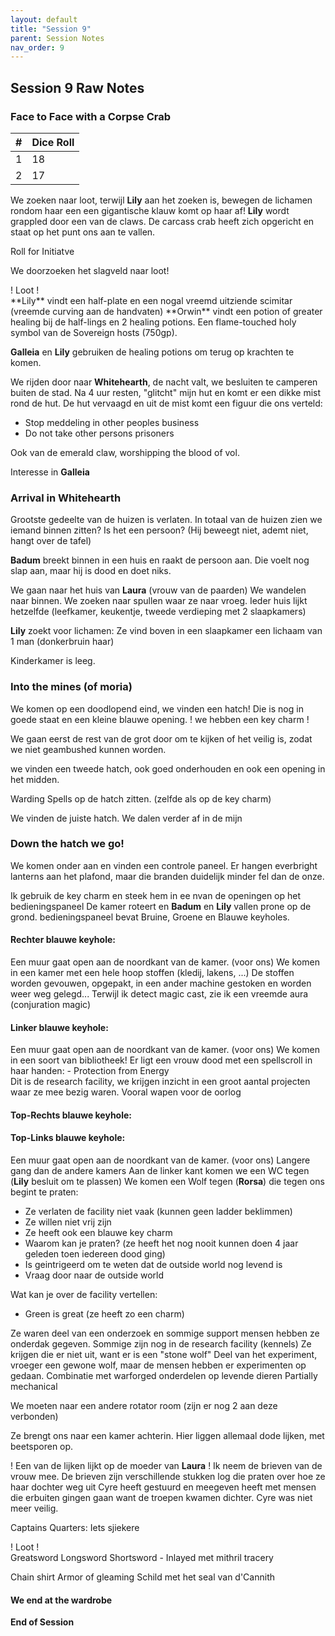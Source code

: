 ```yaml
---
layout: default
title: "Session 9"
parent: Session Notes
nav_order: 9
---
```


## Session 9 Raw Notes

### Face to Face with a Corpse Crab

| #              | Dice Roll |
| :-: | :- |
| 1       | 18       |
| 2      | 17       |

We zoeken naar loot, terwijl **Lily** aan het zoeken is, bewegen de lichamen rondom haar een een gigantische klauw komt op haar af!
**Lily** wordt grappled door een van de claws.
De carcass crab heeft zich opgericht en staat op het punt ons aan te vallen.

<div class="text-red-000">
 Roll for Initiatve
</div>

We doorzoeken het slagveld naar loot!
<div class="text-green-000">
 ! Loot !
</div>  
**Lily** vindt een half-plate en een nogal vreemd uitziende scimitar (vreemde curving aan de handvaten)
**Orwin** vindt een potion of greater healing bij de half-lings en 2 healing potions. Een flame-touched holy symbol van de Sovereign hosts (750gp).

**Galleia** en **Lily** gebruiken de healing potions om terug op krachten te komen.

We rijden door naar **Whitehearth**, de nacht valt, we besluiten te camperen buiten de stad.
Na 4 uur resten, "glitcht" mijn hut en komt er een dikke mist rond de hut.
De hut vervaagd en uit de mist komt een figuur die ons verteld:
- Stop meddeling in other peoples business
- Do not take other persons prisoners

Ook van de emerald claw, worshipping the blood of vol.

Interesse in **Galleia**

### Arrival in Whitehearth

Grootste gedeelte van de huizen is verlaten.
In totaal van de huizen zien we iemand binnen zitten?
Is het een persoon? (Hij beweegt niet, ademt niet, hangt over de tafel)

**Badum** breekt binnen in een huis en raakt de persoon aan.
Die voelt nog slap aan, maar hij is dood en doet niks.

We gaan naar het huis van **Laura** (vrouw van de paarden)
We wandelen naar binnen.
We zoeken naar spullen waar ze naar vroeg.
Ieder huis lijkt hetzelfde (leefkamer, keukentje, tweede verdieping met 2 slaapkamers)

**Lily** zoekt voor lichamen:
Ze vind boven in een slaapkamer een lichaam van 1 man (donkerbruin haar)

Kinderkamer is leeg.

### Into the mines (of moria)

We komen op een doodlopend eind, we vinden een hatch!
Die is nog in goede staat en een kleine blauwe opening.
 ! we hebben een key charm !

We gaan eerst de rest van de grot door om te kijken of het veilig is, zodat we niet geambushed kunnen worden.

we vinden een tweede hatch, ook goed onderhouden en ook een opening in het midden.

Warding Spells op de hatch zitten. (zelfde als op de key charm)

We vinden de juiste hatch. We dalen verder af in de mijn

### Down the hatch we go!

We komen onder aan en vinden een controle paneel.
Er hangen everbright lanterns aan het plafond, maar die branden duidelijk minder fel dan de onze.

Ik gebruik de key charm en steek hem in ee nvan de openingen op het bedieningspaneel
De kamer roteert en **Badum** en **Lily** vallen prone op de grond.
bedieningspaneel bevat Bruine, Groene en Blauwe keyholes.

#### Rechter blauwe keyhole:
  Een muur gaat open aan de noordkant van de kamer. (voor ons)
  We komen in een kamer met een hele hoop stoffen (kledij, lakens, ...)
  De stoffen worden gevouwen, opgepakt, in een ander machine gestoken en worden weer weg gelegd...
  Terwijl ik detect magic cast, zie ik een vreemde aura (conjuration magic)


#### Linker blauwe keyhole:
  Een muur gaat open aan de noordkant van de kamer. (voor ons)
  We komen in een soort van bibliotheek!
  Er ligt een vrouw dood met een spellscroll in haar handen:
    - Protection from Energy  
  Dit is de research facility, we krijgen inzicht in een groot aantal projecten waar ze mee bezig waren.
  Vooral wapen voor de oorlog

#### Top-Rechts blauwe keyhole:
  

#### Top-Links blauwe keyhole:
  Een muur gaat open aan de noordkant van de kamer. (voor ons)
  Langere gang dan de andere kamers
  Aan de linker kant komen we een WC tegen (**Lily** besluit om te plassen)
  We komen een Wolf tegen (**Rorsa**) die tegen ons begint te praten:
  - Ze verlaten de facility niet vaak (kunnen geen ladder beklimmen)
  - Ze willen niet vrij zijn
  - Ze heeft ook een blauwe key charm
  - Waarom kan je praten? (ze heeft het nog nooit kunnen doen 4 jaar geleden toen iedereen dood ging)
  - Is geintrigeerd om te weten dat de outside world nog levend is
  - Vraag door naar de outside world

Wat kan je over de facility vertellen:
- Green is great (ze heeft zo een charm)

Ze waren deel van een onderzoek en sommige support mensen hebben ze onderdak gegeven.
Sommige zijn nog in de research facility (kennels)
Ze krijgen die er niet uit, want er is een "stone wolf"
Deel van het experiment, vroeger een gewone wolf, maar de mensen hebben er experimenten op gedaan.
Combinatie met warforged onderdelen op levende dieren
Partially mechanical

We moeten naar een andere rotator room (zijn er nog 2 aan deze verbonden)

Ze brengt ons naar een kamer achterin.
Hier liggen allemaal dode lijken, met beetsporen op.

! Een van de lijken lijkt op de moeder van **Laura** !
Ik neem de brieven van de vrouw mee.
De brieven zijn verschillende stukken log die praten over hoe ze haar dochter weg uit Cyre heeft gestuurd en meegeven heeft met mensen die erbuiten gingen gaan want de troepen kwamen dichter.
Cyre was niet meer veilig.

Captains Quarters:
Iets sjiekere

<div class="text-green-000">
 ! Loot !
</div>  
Greatsword
Longsword
Shortsword
- Inlayed met mithril tracery

Chain shirt
Armor of gleaming
Schild met het seal van d'Cannith

#### We end at the wardrobe

**End of Session**
